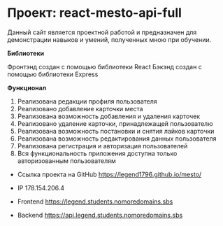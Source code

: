
# Проект: react-mesto-api-full

Данный сайт является проектной работой и предназначен для демонстрации навыков и умений, полученных мною при обучении.

**Библиотеки**

Фронтэнд создан с помощью библиотеки React
Бэкэнд создан с помощью библиотеки Express

**Функционал**

1. Реализована редакции профиля пользователя
2. Реализовано добавление карточки места
3. Реализована возможность добавления и удаления карточек
4. Реализовано удаление карточки, принадлежащей пользователю
5. Реализована возможность постановки и снятия лайков карточки
6. Реализована возможность редактирования данных пользователя
7. Реализована регистрация и авторизация пользователей
8. Вся функциональность приложения доступна только авторизованным пользователям

* Ссылка проекта на GitHub  https://legend1796.github.io/mesto/

* IP 178.154.206.4
* Frontend https://legend.students.nomoredomains.sbs
* Backend https://api.legend.students.nomoredomains.sbs
